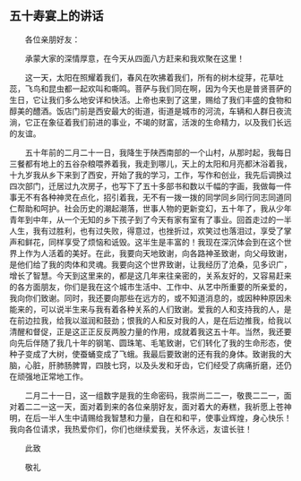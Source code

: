   

## 五十寿宴上的讲话

　　各位亲朋好友：

　　承蒙大家的深情厚意，在今天从四面八方赶来和我欢聚在这里！

　　这一天，太阳在照耀着我们，春风在吹拂着我们，所有的树木绽芽，花草吐蕊，飞鸟和昆虫都一起欢叫和嘶鸣。菩萨与我们同在啊，因为今天也是普贤菩萨的生日，它让我们多么地安详和快活。上帝也来到了这里，赐给了我们丰盛的食物和醇美的醴酒。饭店门前是西安最大的街道，街道是城市的河流，车辆和人群日夜流淌，它正在象征着我们前进的事业，不竭的财富，活泼的生命精力，以及我们长远的友谊。

　　五十年前的二月二十一日，我降生于陕西南部的一个山村，从那时起，我每日三餐都有地上的五谷杂粮喂养着我，我走到哪儿，天上的太阳和月亮都沐浴着我，十九岁我从乡下来到了西安，开始了我的学习，工作，写作和创业，我先后调换过四次部门，迁居过九次房子，也写下了五十多部书和数以千幅的字画，我做每一件事无不有各种神灵在点化，招引着我，无不有一拨一拨的同学同乡同行同志同道同仁帮助和呵护。社会历史的潮起潮落，世事人物的更新变幻，五十年了，我从少年青年到中年，从一个无知的乡下孩子到了今天有家有室有了事业。回首走过的一半人生，我有过胜利，也有过失败，得意过，也挫折过，欢笑过也落泪过，享受了掌声和鲜花，同样享受了烦恼和诋毁。这半生是丰富的！我现在深沉体会到在这个世界上作为人活着的美好。在此，我要向天地致谢，向各路神圣致谢，向父母致谢，是他们给了我的肉体和灵魂。我要向这个世界致谢，让我经历了沧桑，见多识广，增长了智慧。今天到这里来的，都是这几年来往亲密的，关系友好的，又容易赶来的各方面朋友，你们是我在这个城市生活中、工作中、从艺中所重要的所亲爱的，我向你们致谢。同时，我还要向那些在远方的，或不知道消息的，或因种种原因未能来的，可以说半生来与我有着各种关系的人们致谢。爱我的人和支持我的人，是在前边拉我，给我以滋润和鼓劲；恨我的人和反对我的人，是在后边推我，给我以清醒和督促，正是这正正反反两股力量的作用，成就着我这五十年。当然，我还要向先后伴随了我几十年的钢笔、圆珠笔、毛笔致谢，它们转化了我的生命形态，使种子变成了大树，使蚕蛹变成了飞蛾。我最后要致谢的还有我的身体。致谢我的大脑，心脏，肝肺肠脾胃，四肢七窍，以及头发和牙齿，它们经受了病痛折磨，还仍在顽强地正常地工作。

　　二月二十一日，这一组数字是我的生命密码，我崇尚二二一，敬畏二二一，面对着二二一这一天，面对着到来的各位亲朋好友，面对着大的寿糕，我祈愿上苍神明，在后一半人生中请赐给我智慧和力量，自在和和平，使事业辉煌，身心快乐！我向各位请求，我热爱你们，你们也继续爱我，关怀永远，友谊长驻！

　　此致

　　敬礼